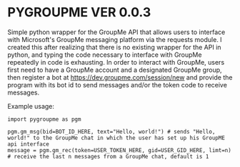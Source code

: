 # PYGROUPME VER 0.0.3

Simple python wrapper for the GroupMe API that allows users to interface with Microsoft's GroupMe messaging platform via the requests module. I created this after realizing that there is no existing wrapper for the API in python, and typing the code necessary to interface with GroupMe repeatedly in code is exhausting. In order to interact with GroupMe, users first need to have a GroupMe account and a designated GroupMe group, then register a bot at https://dev.groupme.com/session/new and provide the program with its bot id to send messages and/or the token code to receive messages.  


Example usage:
    
    import pygroupme as pgm
    
    pgm.gm_msg(bid=BOT_ID_HERE, text="Hello, world!") # sends "Hello, world!" to the GroupMe chat in which the user has set up his GroupME api interface
    message = pgm.gm_rec(token=USER_TOKEN_HERE, gid=USER_GID_HERE, limt=n) # receive the last n messages from a GroupMe chat, default is 1
    